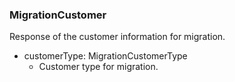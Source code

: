 ### MigrationCustomer
Response of the customer information for migration.

- customerType: MigrationCustomerType
  - Customer type for migration.
